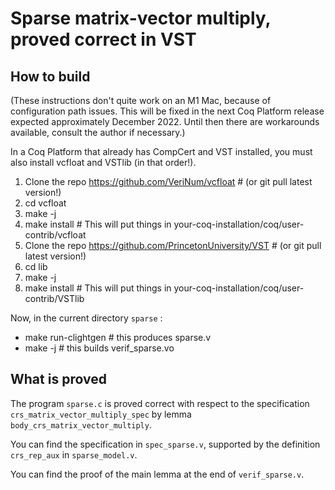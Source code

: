# Sparse matrix-vector multiply, proved correct in VST

## How to build

(These instructions don't quite work on an M1 Mac, because of configuration path issues.  This will be fixed in the next Coq Platform release expected
 approximately December 2022.  Until then there are workarounds available,
 consult the author if necessary.)

In a Coq Platform that already has CompCert and VST installed, you must also install vcfloat and VSTlib (in that order!).
1. Clone the repo https://github.com/VeriNum/vcfloat # (or git pull latest version!)
2. cd vcfloat
3. make -j
4. make install # This will put things in your-coq-installation/coq/user-contrib/vcfloat
5. Clone the repo https://github.com/PrincetonUniversity/VST # (or git pull latest version!)
6. cd lib
7. make -j
8. make install # This will put things in your-coq-installation/coq/user-contrib/VSTlib

Now, in the current directory `sparse` :
- make run-clightgen  # this produces sparse.v
- make -j  # this builds verif_sparse.vo

## What is proved

The program `sparse.c` is proved correct with respect to the
specification `crs_matrix_vector_multiply_spec`
by lemma `body_crs_matrix_vector_multiply`.

You can find the specification in `spec_sparse.v`, supported
by the definition `crs_rep_aux` in `sparse_model.v`.

You can find the proof of the main lemma at the end of `verif_sparse.v`.
